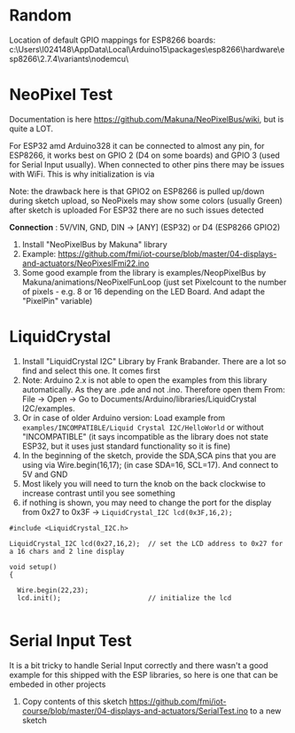 # Random
Location of default GPIO mappings for ESP8266 boards: 	c:\Users\I024148\AppData\Local\Arduino15\packages\esp8266\hardware\esp8266\2.7.4\variants\nodemcu\

# NeoPixel Test
Documentation is here https://github.com/Makuna/NeoPixelBus/wiki, but is quite a LOT.

For ESP32 amd Arduino328 it can be connected to almost any pin, for ESP8266, it works best on GPIO 2 (D4 on some boards) and GPIO 3 (used for Serial Input usually). When connected to other pins there may be issues with WiFi. This is why initialization is via

Note: the drawback here is that GPIO2 on ESP8266 is pulled up/down during sketch upload, so NeoPixels may show some colors (usually Green) after sketch is uploaded
For ESP32 there are no such issues detected

**Connection** : 5V/VIN, GND, DIN -> [ANY] (ESP32) or D4 (ESP8266 GPIO2)
1. Install "NeoPixelBus by Makuna" library
2. Example: https://github.com/fmi/iot-course/blob/master/04-displays-and-actuators/NeoPixeslFmi22.ino
3. Some good example from the library is examples/NeopPixelBus by Makuna/animations/NeoPixelFunLoop (just set Pixelcount to the number of pixels - e.g. 8 or 16 depending on the LED Board. And adapt the "PixelPin" variable)


# LiquidCrystal 
1. Install "LiquidCrystal I2C" Library by Frank Brabander. There are a lot so find and select this one. It comes first
2. Note: Arduino 2.x is not able to open the examples from this library automatically. As they are .pde and not .ino. Therefore open them From: File -> Open -> Go to Documents/Arduino/libraries/LiquidCrystal I2C/examples.
4. Or in case of older Arduino version: Load example from `examples/INCOMPATIBLE/Liquid Crystal I2C/HelloWorld` or without "INCOMPATIBLE" (it says incompatible as the library does not state ESP32, but it uses just standard functionality so it is fine)
5. In the beginning of the sketch, provide the SDA,SCA pins that you are using via   Wire.begin(16,17); (in case SDA=16, SCL=17). And connect to 5V and GND
6. Most likely you will need to turn the knob on the back clockwise to increase contrast until you see something
7. if nothing is shown, you may need to change the port for the display from 0x27 to 0x3F -> `LiquidCrystal_I2C lcd(0x3F,16,2);`

```
#include <LiquidCrystal_I2C.h>

LiquidCrystal_I2C lcd(0x27,16,2);  // set the LCD address to 0x27 for a 16 chars and 2 line display

void setup()
{

  Wire.begin(22,23);
  lcd.init();                      // initialize the lcd 
  
```


# Serial Input Test
It is a bit tricky to handle Serial Input correctly and there wasn't a good example for this shipped with the ESP libraries, so here is one that can be embeded in other projects

1. Copy contents of this sketch https://github.com/fmi/iot-course/blob/master/04-displays-and-actuators/SerialTest.ino to a new sketch
